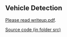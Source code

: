 ## Vehicle Detection

[Please read writeup.pdf](https://github.com/HereIsPatrick/CarND-Vehicle-Detection/blob/master/writeup.pdf).

[Source code (in folder src) ](https://github.com/HereIsPatrick/CarND-Vehicle-Detection/blob/master/src)